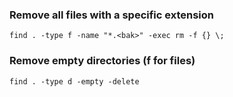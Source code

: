 ### Remove all files with a specific extension
```
find . -type f -name "*.<bak>" -exec rm -f {} \;
```

### Remove empty directories (f for files)
```
find . -type d -empty -delete
```

